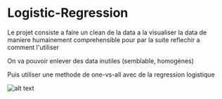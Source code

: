 # Logistic-Regression

Le projet consiste a faire un clean de la data
a la visualiser la data de maniere humainement comprehensible 
pour par la suite reflechir a comment l'utiliser

On va pouvoir enlever des data inutiles (semblable, homogènes)

Puis utiliser une methode de one-vs-all avec de la regression logistique

![alt text](https://i.stack.imgur.com/zKpJy.jpg)

